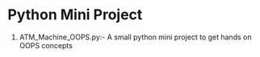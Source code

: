 # Python Mini Project
1) ATM_Machine_OOPS.py:- A small python mini project to get hands on OOPS concepts
